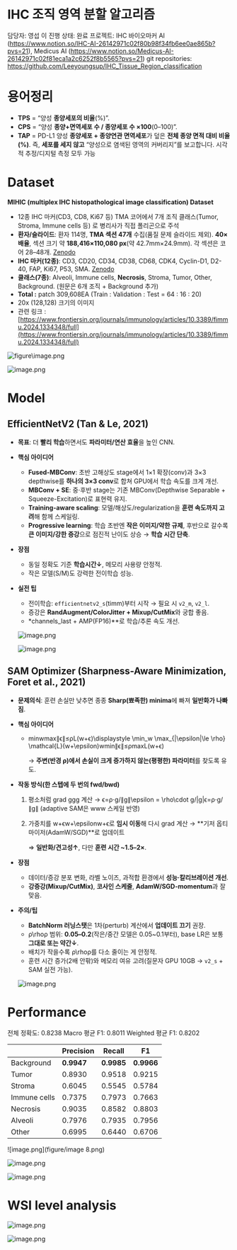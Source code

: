 # IHC 조직 영역 분할 알고리즘

담당자: 영섭 이
진행 상태: 완료
프로젝트: IHC 바이오마커 AI (https://www.notion.so/IHC-AI-26142971c02f80b98f34fb6ee0ae865b?pvs=21), Medicus AI (https://www.notion.so/Medicus-AI-26142971c02f81eca1a2c6252f8b5565?pvs=21)
git repositories: https://github.com/Leeyoungsup/IHC_Tissue_Region_classification

# 용어정리

- **TPS** = “양성 **종양세포의 비율**(%)”.
- **CPS** = “양성 **종양+면역세포 수 / 종양세포 수 ×100**(0–100)”.
- **TAP** = PD-L1 양성 **종양세포 + 종양연관 면역세포**가 덮은 **전체 종양 면적 대비 비율(%)**. 즉, **세포를 세지 않고** “양성으로 염색된 영역의 커버리지”를 보고합니다. 시각적 추정/디지털 측정 모두 가능

# Dataset

**MIHIC (multiplex IHC histopathological image classification) Dataset**

- 12종 IHC 마커(CD3, CD8, Ki67 등) TMA 코어에서 7개 조직 클래스(Tumor, Stroma, Immune cells 등) 로 병리사가 직접 폴리곤으로 주석
- **환자/슬라이드**: 환자 114명, **TMA 섹션 47개** 수집(품질 문제 슬라이드 제외). **40× 배율**, 섹션 크기 약 **188,416×110,080 px**(약 42.7mm×24.9mm). 각 섹션은 코어 28–48개. [Zenodo](https://zenodo.org/records/10065510)
- **IHC 마커(12종)**: CD3, CD20, CD34, CD38, CD68, CDK4, Cyclin-D1, D2-40, FAP, Ki67, P53, SMA. [Zenodo](https://zenodo.org/records/10065510)
- **클래스(7종)**: Alveoli, Immune cells, **Necrosis**, Stroma, Tumor, Other, Background. (원문은 6개 조직 + Background 추가)
- **Total :** patch 309,608EA (Train : Validation : Test = 64 : 16 : 20)
- 20x (128,128) 크기의 이미지
- 관련 링크 : [https://www.frontiersin.org/journals/immunology/articles/10.3389/fimmu.2024.1334348/full](https://www.frontiersin.org/journals/immunology/articles/10.3389/fimmu.2024.1334348/full)

![figure\image.png](image.png)

![image.png](image%201.png)

# Model

## EfficientNetV2 (Tan & Le, 2021)

- **목표**: 더 **빨리 학습**하면서도 **파라미터/연산 효율**을 높인 CNN.
- **핵심 아이디어**
    - **Fused-MBConv**: 초반 고해상도 stage에서 1×1 확장(conv)과 3×3 depthwise를 **하나의 3×3 conv**로 합쳐 GPU에서 학습 속도를 크게 개선.
    - **MBConv + SE**: 중·후반 stage는 기존 MBConv(Depthwise Separable + Squeeze-Excitation)로 표현력 유지.
    - **Training-aware scaling**: 모델/해상도/regularization을 **훈련 속도까지 고려**해 함께 스케일링.
    - **Progressive learning**: 학습 초반엔 **작은 이미지/약한 규제**, 후반으로 갈수록 **큰 이미지/강한 증강**으로 점진적 난이도 상승 → **학습 시간 단축**.
- **장점**
    - 동일 정확도 기준 **학습시간↓**, 메모리 사용량 안정적.
    - 작은 모델(S/M)도 강력한 전이학습 성능.
- **실전 팁**
    - 전이학습: `efficientnetv2_s`(timm)부터 시작 → 필요 시 `v2_m`, `v2_l`.
    - 증강은 **RandAugment/ColorJitter + Mixup/CutMix**와 궁합 좋음.
    - *channels_last + AMP(FP16)**로 학습/추론 속도 개선.
    
    ![image.png](image%202.png)
    
    ![image.png](image%203.png)
    

## SAM Optimizer (Sharpness-Aware Minimization, Foret et al., 2021)

- **문제의식**: 훈련 손실만 낮추면 종종 **Sharp(뾰족한) minima**에 빠져 **일반화가 나빠짐**.
- **핵심 아이디어**
    - min⁡wmax⁡∥ϵ∥≤ρL(w+ϵ)\displaystyle \min_w \max_{\|\epsilon\|\le \rho} \mathcal{L}(w+\epsilon)wmin∥ϵ∥≤ρmaxL(w+ϵ)
        
        → **주변(반경 ρ)에서 손실이 크게 증가하지 않는(평평한) 파라미터**를 찾도록 유도.
        
- **작동 방식(한 스텝에 두 번의 fwd/bwd)**
    1. 평소처럼 grad ggg 계산 → ϵ=ρ⋅g/∥g∥\epsilon = \rho\cdot g/\|g\|ϵ=ρ⋅g/∥g∥ (adaptive SAM은 www 스케일 반영)
    2. 가중치를 w+ϵw+\epsilonw+ϵ로 **임시 이동**해 다시 grad 계산 → **기저 옵티마이저(AdamW/SGD)**로 업데이트
        
        ⇒ **일반화/견고성↑**, 다만 **훈련 시간 ~1.5–2×**.
        
- **장점**
    - 데이터/증강 분포 변화, 라벨 노이즈, 과적합 환경에서 **성능·칼리브레이션 개선**.
    - **강증강(Mixup/CutMix)**, **코사인 스케줄**, **AdamW/SGD-momentum**과 잘 맞음.
- **주의/팁**
    - **BatchNorm 러닝스탯**은 1차(perturb) 계산에서 **업데이트 끄기** 권장.
    - ρ\rhoρ 범위: **0.05–0.2**(작은/중간 모델은 0.05~0.1부터), base LR은 보통 **그대로 또는 약간↓**.
    - 배치가 작을수록 ρ\rhoρ를 다소 줄이는 게 안정적.
    - 훈련 시간 증가(2배 안팎)와 메모리 여유 고려(질문자 GPU 10GB → `v2_s` + SAM 실전 가능).
    
    ![image.png](image%204.png)
    

# Performance

전체 정확도: 0.8238
Macro 평균 F1: 0.8011
Weighted 평균 F1: 0.8202

|  | Precision | Recall |  F1 |
| --- | --- | --- | --- |
| Background  | **0.9947** | **0.9985** | **0.9966** |
| Tumor | 0.8930 | 0.9518 |  0.9215 |
| Stroma | 0.6045 | 0.5545 | 0.5784 |
| Immune cells | 0.7375 | 0.7973 | 0.7663 |
| Necrosis | 0.9035 | 0.8582 | 0.8803 |
| Alveoli | 0.7976 | 0.7935 | 0.7956 |
| Other  | 0.6995 | 0.6440 | 0.6706 |

![image.png](figure/image 8.png)

![image.png](image%206.png)

![image.png](image%207.png)

# WSI level analysis

![image.png](image%208.png)

![image.png](image%209.png)